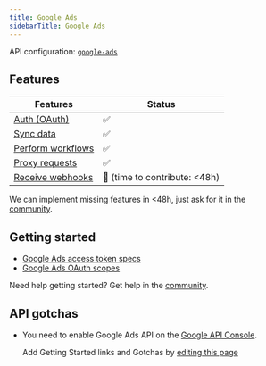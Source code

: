 ```yaml
---
title: Google Ads  
sidebarTitle: Google Ads  
---
```


API configuration: [`google-ads`](https://terapi.dev/providers.yaml)

## Features

| Features | Status |
| - | - |
| [Auth (OAuth)](/integrate/guides/authorize-an-api) | ✅ |
| [Sync data](/integrate/guides/sync-data-from-an-api) | ✅ |
| [Perform workflows](/integrate/guides/perform-workflows-with-an-api) | ✅ |
| [Proxy requests](/integrate/guides/proxy-requests-to-an-api) | ✅ |
| [Receive webhooks](/integrate/guides/receive-webhooks-from-an-api) | 🚫 (time to contribute: &lt;48h) |

We can implement missing features in &lt;48h, just ask for it in the [community](#).

## Getting started

-   [Google Ads access token specs](https://developers.google.com/google-ads/api/docs/oauth/overview)
-   [Google Ads OAuth scopes](https://developers.google.com/google-ads/api/docs/oauth/internals#scope)

Need help getting started? Get help in the [community](#).

## API gotchas

-   You need to enable Google Ads API on the [Google API Console](https://console.cloud.google.com/apis/dashboard).


    Add Getting Started links and Gotchas by [editing this page](#)


